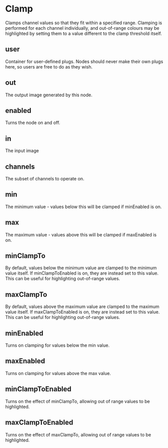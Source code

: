 # Clamp

Clamps channel values so that they fit within a specified
range. Clamping is performed for each channel individually,
and out-of-range colours may be highlighted by setting them
to a value different to the clamp threshold itself.

## user

 Container for user-defined plugs. Nodes
should never make their own plugs here,
so users are free to do as they wish.

## out

 The output image generated by this node.

## enabled

 Turns the node on and off.

## in

 The input image

## channels

 The subset of channels to operate on.

## min

 The minimum value - values below this will
be clamped if minEnabled is on.

## max

 The maximum value - values above this will
be clamped if maxEnabled is on.

## minClampTo

 By default, values below the minimum value are
clamped to the minimum value itself. If minClampToEnabled
is on, they are instead set to this value. This can
be useful for highlighting out-of-range values.

## maxClampTo

 By default, values above the maximum value are
clamped to the maximum value itself. If maxClampToEnabled
is on, they are instead set to this value. This can
be useful for highlighting out-of-range values.

## minEnabled

 Turns on clamping for values below the min value.

## maxEnabled

 Turns on clamping for values above the max value.

## minClampToEnabled

 Turns on the effect of minClampTo, allowing out
of range values to be highlighted.

## maxClampToEnabled

 Turns on the effect of maxClampTo, allowing out
of range values to be highlighted.

